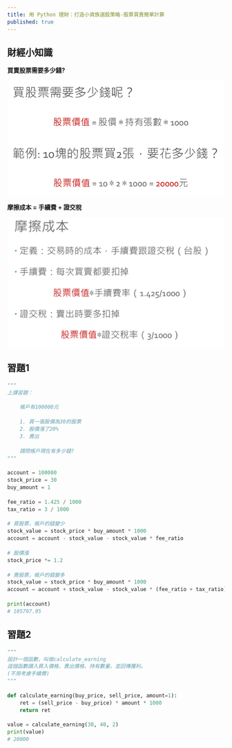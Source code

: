 ```yaml
---
title: 用 Python 理財：打造小資族選股策略-股票買賣簡單計算
published: true
---
```


## 財經小知識

**買賣股票需要多少錢?**

![](https://raw.githubusercontent.com/weihsiangteng/Program_Trading/gh-pages/image/2020-11-16-Python-Basic-Stock/2020-11-16_13-29.png)

**摩擦成本 = 手續費 + 證交稅**

![](https://raw.githubusercontent.com/weihsiangteng/Program_Trading/gh-pages/image/2020-11-16-Python-Basic-Stock/2020-11-16_13-30.png)

## 習題1

```python
"""
上課習題：

    帳戶有100000元
    
    1. 買一張股價為30的股票
    2. 股價漲了20%
    3. 賣出
    
    請問帳戶現在有多少錢?
"""

account = 100000
stock_price = 30
buy_amount = 1

fee_ratio = 1.425 / 1000
tax_ratio = 3 / 1000

# 買股票，帳戶的錢變少
stock_value = stock_price * buy_amount * 1000
account = account - stock_value - stock_value * fee_ratio

# 股價漲
stock_price *= 1.2

# 賣股票，帳戶的錢變多
stock_value = stock_price * buy_amount * 1000
account = account + stock_value - stock_value * (fee_ratio + tax_ratio)

print(account)
# 105797.95
```

## 習題2

```python
"""
設計一個函數，叫做calculate_earning
這個函數讀入買入價格、賣出價格、持有數量，並回傳獲利。
(不用考慮手續費)
"""

def calculate_earning(buy_price, sell_price, amount=1):
    ret = (sell_price - buy_price) * amount * 1000
    return ret

value = calculate_earning(30, 40, 2)
print(value)
# 20000
```
